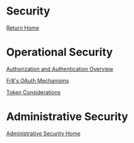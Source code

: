 # Security

[Return Home](/Docs/Home.md)  


Operational Security
====================

[Authorization and Authentication Overview](./AuthOverview.md)

[Fr8's OAuth Mechanisms](/Docs/ForDevelopers/OperatingConcepts/Authorization/Home.md)

[Token Considerations](/Docs/ForDevelopers/OperatingConcepts/Authorization/ErrorHandling.md)



Administrative Security
=======================
[Administrative Security Home](/Docs/SecurityHome.md)
